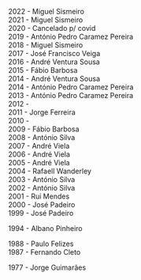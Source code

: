 2022 - Miguel Sismeiro\
2021 - Miguel Sismeiro\
2020 - Cancelado p/ covid\
2019 - António Pedro Caramez Pereira\
2018 - Miguel Sismeiro\
2017 - José Francisco Veiga\
2016 - André Ventura Sousa\
2015 - Fábio Barbosa\
2014 - André Ventura Sousa\
2014 - António Pedro Caramez Pereira\
2013 - António Pedro Caramez Pereira\
2012 - \
2011 - Jorge Ferreira\
2010 - \
2009 - Fábio Barbosa\
2008 - António Silva\
2007 - André Viela\
2006 - André Viela\
2005 - André Viela\
2004 - Rafaell Wanderley\
2003 - António Silva\
2002 - António Silva\
2001 - Rui Mendes\
2000 - José Padeiro\
1999 - José Padeiro

1994 - Albano Pinheiro

1988 - Paulo Felizes\
1987 - Fernando Cleto

1977 - Jorge Guimarães
